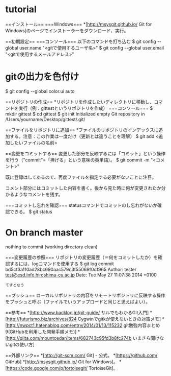 # tutorial

==インストール==
===Windows===
*[http://msysgit.github.io/ Git for Windows]のページでインストーラーをダウンロード、実行。

==初期設定==
===コンソール===
以下のコマンドを打ち込む
<syntaxhighlight lang="bash">
$ git config --global user.name "<gitで使用するユーザ名>"
$ git config --global user.email "<gitで使用するメールアドレス>"
# gitの出力を色付け
$ git config --global color.ui auto
</syntaxhighlight>

==リポジトリの作成==
*リポジトリを作成したいディレクトリに移動し、コマンドを実行（例：gittestというリポジトリを作成）
===コンソール===
<syntaxhighlight lang="bash">
$ mkdir gittest
$ cd gittest
$ git init
Initialized empty Git repository in /Users/yourname/Desktop/gittest/.git/
</syntaxhighlight>

==ファイルをリポジトリに追加==
*ファイルのリポジトリのインデックスに追加する。注意：この作業は一度だけ（更新とは違うことを理解）
<syntaxhighlight lang="bash">
$ git add <追加したいファイルの名前>
</syntaxhighlight>

==変更をコミットする==
変更した部分を反映するには「コミット」という操作を行う（"commit"=「捧げる」という意味の英単語）。
<syntaxhighlight lang="bash">
$ git commit -m "<コメント>"
</syntaxhighlight>
<p>既に登録はしてあるので、再度ファイルを指定する必要がないことに注目。</p>
<p>コメント部分にはコミットした内容を書く。後から見た時に何が変更されたか分かるようなコメントを残す。</p>

===コミットし忘れを確認===
statusコマンドでコミットのし忘れがないか確認できる。
<syntaxhighlight lang="bash">
$ git status
# On branch master
nothing to commit (working directory clean)
</syntaxhighlight>

===変更履歴の参照===
リポジトリの変更履歴（＝何をコミットしたか）を確認するには、logコマンドを使用する
<syntaxhighlight lang="bash">
$ git log
commit bd5cf3a110ad28bc690aac579c3f55069f0df965
Author: tester <test@esd.info.hiroshima-cu.ac.jp>
Date:   Tue May 27 11:07:38 2014 +0100

    てすとなう

</syntaxhighlight>

==プッシュ==
ローカルリポジトリの内容をリモートリポジトリに反映する操作をプッシュと呼ぶ（ファイルでいうアップロードと同じと思えばよい）。

==参考==
*[http://www.backlog.jp/git-guide/ サルでもわかるGit入門]
*[http://futurismo.biz/archives/824 Cygwinでgitkが使えないときの対策メモ]
*[http://nwpct1.hatenablog.com/entry/2014/01/13/115232 git勉強内容まとめ9(GitHubを利用した開発手順メモ)]
*[http://qiita.com/mountcedar/items/682743c95fd3b8fc274b いまさら聞けないgitの使い方]

==外部リンク==
*[http://git-scm.com/ Git] - 公式。
*[https://github.com/ GitHub]
*[http://msysgit.github.io/ Git for Windows]。
*[https://code.google.com/p/tortoisegit/ TortoiseGit]。
